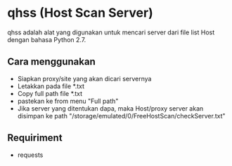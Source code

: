 
# qhss (Host Scan Server)
qhss adalah alat yang digunakan untuk mencari server dari file list Host dengan bahasa Python 2.7.

## Cara menggunakan
- Siapkan proxy/site yang akan dicari servernya
- Letakkan pada file *.txt
- Copy full path file *.txt
- pastekan ke from menu "Full path"
- Jika server yang ditentukan dapa, maka Host/proxy server akan disimpan ke path "/storage/emulated/0/FreeHostScan/checkServer.txt"
## Requiriment
- requests

